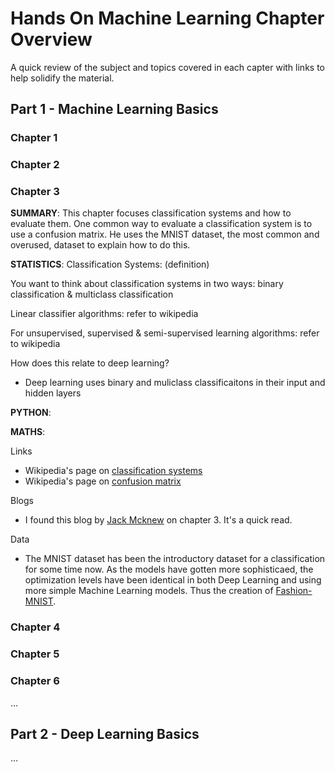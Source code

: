 # Hands On Machine Learning Chapter Overview
A quick review of the subject and topics covered in each capter with links to help solidify the material. 

## Part 1 - Machine Learning Basics

### Chapter 1

### Chapter 2

### Chapter 3
**SUMMARY**: This chapter focuses classification systems and how to evaluate them. One common way to evaluate a classification system is to use a confusion matrix. He uses the MNIST dataset, the most common and overused, dataset to explain how to do this. 

**STATISTICS**: 
Classification Systems: (definition)

You want to think about classification systems in two ways: binary classification & multiclass classification

Linear classifier algorithms: refer to wikipedia

For unsupervised, supervised & semi-supervised learning algorithms: refer to wikipedia

How does this relate to deep learning? 
- Deep learning uses binary and muliclass classificaitons in their input and hidden layers

**PYTHON**: 

**MATHS**:

Links
- Wikipedia's page on [classification systems](https://en.wikipedia.org/wiki/Statistical_classification)
- Wikipedia's page on [confusion matrix](https://en.wikipedia.org/wiki/Confusion_matrix)

Blogs
- I found this blog by [Jack Mcknew](https://jmckew.com/2019/10/18/hands-on-machine-learning-chapter-3/) on chapter 3. It's a quick read. 

Data
- The MNIST dataset has been the introductory dataset for a classification for some time now. As the models have gotten more
sophisticaed, the optimization levels have been identical in both Deep Learning and using more simple Machine Learning models.
Thus the creation of [Fashion-MNIST](https://github.com/zalandoresearch/fashion-mnist). 

### Chapter 4

### Chapter 5

### Chapter 6

...

## Part 2 - Deep Learning Basics

...
